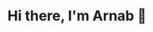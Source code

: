 # Hi there, I'm Arnab 👋

<!--
## About Me
I am a passionate NLP Data Scientist with a strong background in natural language processing, machine learning, and data visualization. I love turning text data into actionable insights and building models to solve real-world language-related problems.

- 🔭 I’m currently working on multiple generative AI use cases, multi-agent frameworks, Retrieval-Augmented Generation (RAG), and search problems
- 🌱 I’m currently learning advanced techniques in deep learning and reinforcement learning
- 👯 I’m looking to collaborate on NLP projects, open-source contributions, and research papers
- 🤔 I’m looking for help with optimizing multi-agent systems and improving search algorithms
- 💬 Ask me about NLP, machine learning, and data science
- 📫 How to reach me: [Email](mailto:arnab.khareh@gmail.com)
- 😄 Pronouns: [He/Him]

## Skills
- **Programming Languages:** Python, R, SQL
- **NLP Libraries:** NLTK, SpaCy, Hugging Face Transformers, LangChain, LangGraph, AutoGen, CrewAI, OpenAI
- **Machine Learning:** Scikit-learn, TensorFlow, Keras, PyTorch
- **Data Visualization:** Matplotlib, Seaborn, Plotly, Tableau

## GitHub Stats
<picture>
  <source
    srcset="https://github-readme-stats.vercel.app/api?username=arnabkhare-el&show_icons=true&theme=dark"
    media="(prefers-color-scheme: dark)"
  />
  <source
    srcset="https://github-readme-stats.vercel.app/api?username=arnabkhare-el&show_icons=true"
    media="(prefers-color-scheme: light), (prefers-color-scheme: no-preference)"
  />
  <img src="https://github-readme-stats.vercel.app/api?username=arnabkhare-el&show_icons=true" />
</picture>

## Connect with Me
- [LinkedIn](https://www.linkedin.com/in/kharearnab/)
-->

